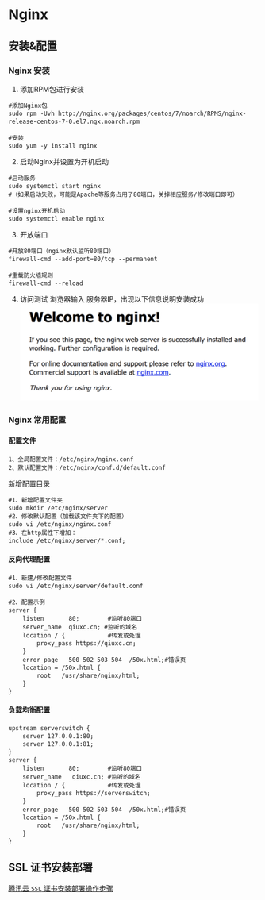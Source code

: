 <!--
 * @Descripttion: 
 * @version: 
 * @Author: qiuxchao
 * @Date: 2022-06-27 10:12:13
 * @LastEditors: qiuxchao
 * @LastEditTime: 2022-07-27 14:39:09
-->
# Nginx

## 安装&配置

### Nginx 安装

1. 添加RPM包进行安装

``` shell
#添加Nginx包
sudo rpm -Uvh http://nginx.org/packages/centos/7/noarch/RPMS/nginx-release-centos-7-0.el7.ngx.noarch.rpm

#安装
sudo yum -y install nginx
```

2. 启动Nginx并设置为开机启动

``` shell
#启动服务
sudo systemctl start nginx
#（如果启动失败，可能是Apache等服务占用了80端口，关掉相应服务/修改端口即可）

#设置nginx开机启动
sudo systemctl enable nginx
```

3. 开放端口

``` shell
#开放80端口（nginx默认监听80端口）
firewall-cmd --add-port=80/tcp --permanent

#重载防火墙规则
firewall-cmd --reload
```

4. 访问测试
  浏览器输入 服务器IP，出现以下信息说明安装成功
  ![nginx_welcome](./image/nginx_welcome.png)

### Nginx 常用配置

#### 配置文件

``` shell
1、全局配置文件：/etc/nginx/nginx.conf
2、默认配置文件：/etc/nginx/conf.d/default.conf
```

新增配置目录

``` shell
#1、新增配置文件夹
sudo mkdir /etc/nginx/server
#2、修改默认配置（加载该文件夹下的配置）
sudo vi /etc/nginx/nginx.conf
#3、在http属性下增加：
include /etc/nginx/server/*.conf;
```

#### 反向代理配置

``` shell
#1、新建/修改配置文件
sudo vi /etc/nginx/server/default.conf

#2、配置示例
server {
    listen       80;        #监听80端口
    server_name  qiuxc.cn; #监听的域名
    location / {            #转发或处理
        proxy_pass https://qiuxc.cn;
    }
    error_page   500 502 503 504  /50x.html;#错误页
    location = /50x.html {
        root   /usr/share/nginx/html;
    }
}
```

#### 负载均衡配置

``` shell
upstream serverswitch {
    server 127.0.0.1:80;
    server 127.0.0.1:81;
}
server {
    listen       80;        #监听80端口
    server_name   qiuxc.cn; #监听的域名
    location / {            #转发或处理
        proxy_pass https://serverswitch;
    }
    error_page   500 502 503 504  /50x.html;#错误页
    location = /50x.html {
        root   /usr/share/nginx/html;
    }
}
```

## SSL 证书安装部署

[腾讯云 `SSL` 证书安装部署操作步骤](https://cloud.tencent.com/document/product/400/35244)
